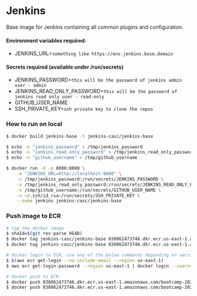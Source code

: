 # Jenkins
Base image for Jenkins containing all common plugins and configuration.

#### Environment variables required:
- JENKINS_URL=`something like https://env.jenkins.base.domain`

#### Secrets required (available under /run/secrets)
- JENKINS_PASSWORD=`this will be the password of jenkins admin user - admin`
- JENKINS_READ_ONLY_PASSWORD=`this will be the password of jenkins read only user - read-only`
- GITHUB_USER_NAME
- SSH_PRIVATE_KEY=`ssh private key to clone the repos`

### How to run on local
```bash
$ docker build jenkins-base -t jenkins-casc/jenkins-base

$ echo -n "jenkins_password" > /tmp/jenkins_password
$ echo -n "jenkins_read_only_password" > /tmp/jenkins_read_only_password
$ echo -n "github_username" > /tmp/github_username

$ docker run -d -p 8080:8080 \
    -e "JENKINS_URL=http://localhost:8080" \
    -v /tmp/jenkins_password:/run/secrets/JENKINS_PASSWORD \
    -v /tmp/jenkins_read_only_password:/run/secrets/JENKINS_READ_ONLY_PASSWORD \
    -v /tmp/github_username:/run/secrets/GITHUB_USER_NAME \
    -v ~/.ssh/id_rsa:/run/secrets/SSH_PRIVATE_KEY \
    --name jenkins jenkins-casc/jenkins-base
```

### Push image to ECR
```bash
# tag the docker image
$ shaId=$(git rev-parse HEAD)
$ docker tag jenkins-casc/jenkins-base 038062473746.dkr.ecr.us-east-1.amazonaws.com/bootcamp-2021-ecr/jenkins:${shaId}
$ docker tag jenkins-casc/jenkins-base 038062473746.dkr.ecr.us-east-1.amazonaws.com/bootcamp-2021-ecr/jenkins:latest

# docker login to ECR, use any of the below commands depending on version of your aws-cli 
$ $(aws ecr get-login --no-include-email --region us-east-1)
$ aws ecr get-login-password --region us-east-1 | docker login --username AWS --password-stdin 038062473746.dkr.ecr.us-east-1.amazonaws.com

# docker push to ECR
$ docker push 038062473746.dkr.ecr.us-east-1.amazonaws.com/bootcamp-2021-ecr/jenkins:${shaId}
$ docker push 038062473746.dkr.ecr.us-east-1.amazonaws.com/bootcamp-2021-ecr/jenkins:latest
```